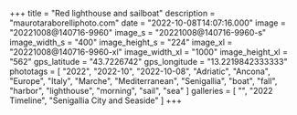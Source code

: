 +++
title = "Red lighthouse and sailboat"
description = "maurotaraborelliphoto.com"
date = "2022-10-08T14:07:16.000"
image = "20221008@140716-9960"
image_s = "20221008@140716-9960-s"
image_width_s = "400"
image_height_s = "224"
image_xl = "20221008@140716-9960-xl"
image_width_xl = "1000"
image_height_xl = "562"
gps_latitude = "43.7226742"
gps_longitude = "13.2219842333333"
phototags = [ "2022", "2022-10", "2022-10-08", "Adriatic", "Ancona", "Europe", "Italy", "Marche", "Mediterranean", "Senigallia", "boat", "fall", "harbor", "lighthouse", "morning", "sail", "sea" ]
galleries = [ "", "2022 Timeline", "Senigallia City and Seaside" ]
+++
